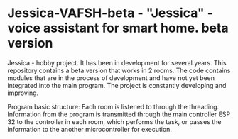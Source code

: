 # Jessica-VAFSH-beta - "Jessica" - voice assistant for smart home. beta version

Jessica - hobby project. It has been in development for several years. This repository contains a beta version that works in 2 rooms. The code contains modules that are in the process of development and have not yet been integrated into the main program. The project is constantly developing and improving.

Program basic structure:
Each room is listened to through the threading. Information from the program is transmitted through the main controller ESP 32 to the controller in each room, which performs the task, or passes the information to the another microcontroller for execution.
